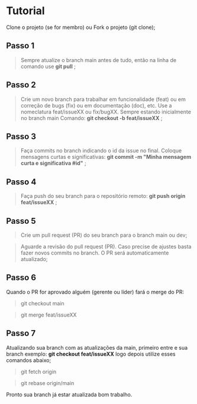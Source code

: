 # Tutorial

Clone o projeto (se for membro) ou Fork o projeto (git clone);

## Passo 1

> Sempre atualize o branch main antes de tudo, então na linha de comando use __git pull__ ;

## Passo 2

> Crie um novo branch para trabalhar em funcionalidade (feat) ou em correção de bugs (fix) ou em documentação (doc), etc. Use a nomeclatura feat/issueXX ou fix/bugXX. Sempre estando inicialmente no branch main Comando: __git checkout -b feat/issueXX__ ;

## Passo 3

> Faça commits no branch indicando o id da issue no final. Coloque mensagens curtas e significativas: __git commit -m "Minha mensagem curta e significativa #id"__ ;

## Passo 4

> Faça push do seu branch para o repositório remoto: __git push origin feat/issueXX__ ;

## Passo 5

> Crie um pull request (PR) do seu branch para o branch main ou dev;

> Aguarde a revisão do pull request (PR). Caso precise de ajustes basta fazer novos commits no branch. O PR será automaticamente atualizado;

## Passo 6
Quando o PR  for aprovado alguém (gerente ou líder) fará o merge do PR:
 
> git checkout main 

> git merge feat/issueXX

## Passo 7

Atualizando sua branch com as atualizações da main, primeiro entre e sua branch exemplo: __git checkout feat/issueXX__ logo depois utilize esses comandos abaixo;

> git fetch origin

> git rebase origin/main

Pronto sua branch já estar atualizada bom trabalho.
